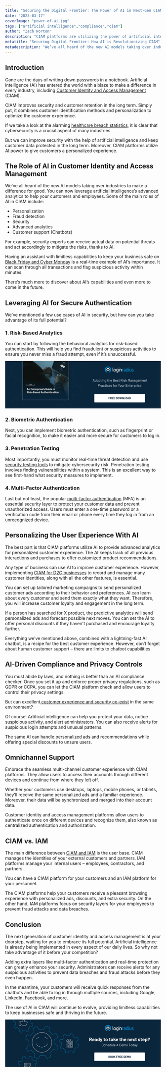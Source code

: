```yaml
---
title: "Securing the Digital Frontier: The Power of AI in Next-Gen CIAM"
date: "2023-03-17"
coverImage: "power-of-ai.jpg"
tags: ["artificial intelligence","compliance","ciam"] 
author: "Zach Norton"
description: "CIAM platforms are utilizing the power of artificial intelligence to give customers a personalized experience. This blog gives a walkthrough of some of the key roles of AI in CIAM, including personalization, security and advanced analytics."
metatitle: "Securing Digital Frontier: How AI is Revolutionizing CIAM"
metadescription: "We’ve all heard of the new AI models taking over industries. You can now leverage AI’s advanced analytics in CIAM to help your customers."
---
```


## Introduction

Gone are the days of writing down passwords in a notebook. Artificial intelligence (AI) has entered the world with a blaze to make a difference in every industry, including [Customer Identity and Access Management](https://www.loginradius.com/blog/identity/customer-identity-and-access-management/) (CIAM).

CIAM improves security and customer retention in the long term. Simply put, it combines customer identification methods and personalization to optimize the customer experience.

If we take a look at the alarming [healthcare breach statistics](https://resources.freeagentcrm.com/healthcare-data-breach-statistics/), it is clear that cybersecurity is a crucial aspect of many industries.

But we can improve security with the help of artificial intelligence and keep customer data protected in the long term. Moreover, CIAM platforms utilize AI power to give customers a personalized experience.

## The Role of AI in Customer Identity and Access Management

We’ve all heard of the new AI models taking over industries to make a difference for good. You can now leverage artificial intelligence’s advanced analytics to help your customers and employees. Some of the main roles of AI in CIAM include:

* Personalization
* Fraud detection
* Security
* Advanced analytics
* Customer support (Chatbots)

For example, security experts can receive actual data on potential threats and act accordingly to mitigate the risks, thanks to AI.

Having an assistant with limitless capabilities to keep your business safe on [Black Friday and Cyber Monday](https://www.loginradius.com/blog/identity/10-black-friday-cyber-monday-tips-for-businesses/) is a real-time example of AI’s importance. It can scan through all transactions and flag suspicious activity within minutes. 

There’s much more to discover about AI’s capabilities and even more to come in the future.

## Leveraging AI for Secure Authentication

We’ve mentioned a few use cases of AI in security, but how can you take advantage of its full potential? 

### 1. Risk-Based Analytics

You can start by following the behavioral analytics for risk-based authentication. This will help you find fraudulent or suspicious activities to ensure you never miss a fraud attempt, even if it’s unsuccessful.

[![GD-to-RBA](GD-to-RBA.png)](https://www.loginradius.com/resource/an-enterprises-guide-to-risk-based-authentication/)

### 2. Biometric Authentication

Next, you can implement biometric authentication, such as fingerprint or facial recognition, to make it easier and more secure for customers to log in.

### 3. Penetration Testing

Most importantly, you must monitor real-time threat detection and use [security testing tools](https://pentest-tools.com/alltools) to mitigate cybersecurity risk. Penetration testing involves finding vulnerabilities within a system. This is an excellent way to see first-hand what security measures to implement.

### 4. Multi-Factor Authentication

Last but not least, the popular [multi-factor authentication](https://www.loginradius.com/multi-factor-authentication/) (MFA) is an essential security layer to protect your customer data and prevent unauthorized access. Users must enter a one-time password or a verification code from their email or phone every time they log in from an unrecognized device.

## Personalizing the User Experience With AI

The best part is that CIAM platforms utilize AI to provide advanced analytics for personalized customer experience. The AI keeps track of all previous interactions and purchases to offer customized product recommendations.

Any type of business can use AI to improve customer experience. However, implementing [CIAM for D2C businesses](https://www.loginradius.com/blog/identity/d2c-brands-utilize-ciam-for-growth/) to record and manage many customer identities, along with all the other features, is essential.

You can set up tailored marketing campaigns to send personalized customer ads according to their behavior and preferences. AI can learn about every customer and send them exactly what they want. Therefore, you will increase customer loyalty and engagement in the long term.

If a person has searched for X product, the predictive analytics will send personalized ads and forecast possible next moves. You can set the AI to offer personal discounts if they haven't purchased and encourage loyalty further.

Everything we’ve mentioned above, combined with a lightning-fast AI chatbot, is a recipe for the best customer experience. However, don’t forget about human customer support – there are limits to chatbot capabilities.

## AI-Driven Compliance and Privacy Controls

You must abide by laws, and nothing is better than an AI compliance checker. Once you set it up and enforce proper privacy regulations, such as GDPR or CCPA, you can let the CIAM platform check and allow users to control their privacy settings.

But can excellent[ customer experience and security co-exist](https://www.loginradius.com/blog/identity/security-ux-can-coexist/) in the same environment?

Of course! Artificial intelligence can help you protect your data, notice suspicious activity, and alert administrators. You can also receive alerts for suspicious login attempts and unusual patterns.

The same AI can handle personalized ads and recommendations while offering special discounts to unsure users.

## Omnichannel Support

Embrace the seamless multi-channel customer experience with CIAM platforms. They allow users to access their accounts through different devices and continue from where they left off.

Whether your customers use desktops, laptops, mobile phones, or tablets, they’ll receive the same personalized ads and a familiar experience. Moreover, their data will be synchronized and merged into their account data.

Customer identity and access management platforms allow users to authenticate once on different devices and recognize them, also known as centralized authentication and authorization.

## CIAM vs. IAM

The main difference between [CIAM and IAM](https://www.loginradius.com/blog/identity/iam-vs-ciam/) is the user base. CIAM manages the identities of your external customers and partners. IAM platforms manage your internal users – employees, contractors, and partners. 

You can have a CIAM platform for your customers and an IAM platform for your personnel.

The CIAM platforms help your customers receive a pleasant browsing experience with personalized ads, discounts, and extra security. On the other hand, IAM platforms focus on security layers for your employees to prevent fraud attacks and data breaches.

## Conclusion

The next generation of customer identity and access management is at your doorstep, waiting for you to embrace its full potential. Artificial intelligence is already being implemented in every aspect of our daily lives. So why not take advantage of it before your competition?

Adding extra layers like multi-factor authentication and real-time protection can greatly enhance your security. Administrators can receive alerts for any suspicious activities to prevent data breaches and fraud attacks before they even happen.

In the meantime, your customers will receive quick responses from the chatbots and be able to log in through multiple sources, including Google, LinkedIn, Facebook, and more.

The use of AI in CIAM will continue to evolve, providing limitless capabilities to keep businesses safe and thriving in the future.

[![book-a-demo-Consultation](../../assets/book-a-demo-loginradius.png)](https://www.loginradius.com/contact-us?utm_source=blog&utm_medium=web&utm_campaign=securing-digital-frontier-using-ai)